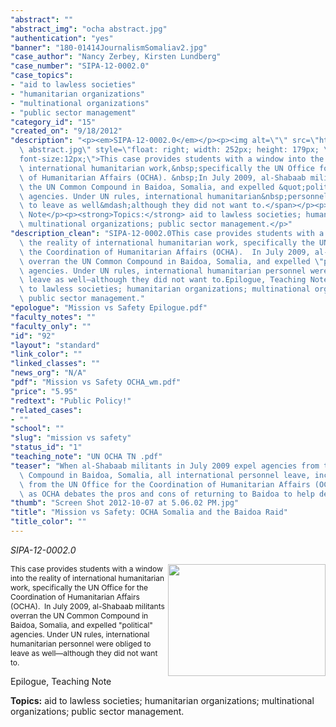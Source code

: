 ```yaml
---
"abstract": ""
"abstract_img": "ocha abstract.jpg"
"authentication": "yes"
"banner": "180-01414JournalismSomaliav2.jpg"
"case_author": "Nancy Zerbey, Kirsten Lundberg"
"case_number": "SIPA-12-0002.0"
"case_topics":
- "aid to lawless societies"
- "humanitarian organizations"
- "multinational organizations"
- "public sector management"
"category_id": "15"
"created_on": "9/18/2012"
"description": "<p><em>SIPA-12-0002.0</em></p><p><img alt=\"\" src=\"https://casestudies.jrn.columbia.edu/casestudy/files/photos/665/ocha\
  \ abstract.jpg\" style=\"float: right; width: 252px; height: 179px; \" /><span style=\"\
  font-size:12px;\">This case provides students with a window into the reality of\
  \ international humanitarian work,&nbsp;specifically the UN Office for the Coordination\
  \ of Humanitarian Affairs (OCHA). &nbsp;In July 2009, al-Shabaab militants overran\
  \ the UN Common Compound in Baidoa, Somalia, and expelled &quot;political&quot;\
  \ agencies. Under UN rules, international humanitarian&nbsp;personnel were obliged\
  \ to leave as well&mdash;although they did not want to.</span></p><p>Epilogue, Teaching\
  \ Note</p><p><strong>Topics:</strong> aid to lawless societies; humanitarian&nbsp;organizations;\
  \ multinational organizations; public sector management.</p>"
"description_clean": "SIPA-12-0002.0This case provides students with a window into\
  \ the reality of international humanitarian work, specifically the UN Office for\
  \ the Coordination of Humanitarian Affairs (OCHA).  In July 2009, al-Shabaab militants\
  \ overran the UN Common Compound in Baidoa, Somalia, and expelled \"political\"\
  \ agencies. Under UN rules, international humanitarian personnel were obliged to\
  \ leave as well—although they did not want to.Epilogue, Teaching NoteTopics: aid\
  \ to lawless societies; humanitarian organizations; multinational organizations;\
  \ public sector management."
"epologue": "Mission vs Safety Epilogue.pdf"
"faculty_notes": ""
"faculty_only": ""
"id": "92"
"layout": "standard"
"link_color": ""
"linked_classes": ""
"news_org": "N/A"
"pdf": "Mission vs Safety OCHA_wm.pdf"
"price": "5.95"
"redtext": "Public Policy!"
"related_cases":
- ""
"school": ""
"slug": "mission vs safety"
"status_id": "1"
"teaching_note": "UN OCHA TN .pdf"
"teaser": "When al-Shabaab militants in July 2009 expel agencies from the UN  Common\
  \ Compound in Baidoa, Somalia, all international personnel leave, including those\
  \ from the UN Office for the Coordination of Humanitarian Affairs (OCHA). Follow\
  \ as OCHA debates the pros and cons of returning to Baidoa to help desperate refugees."
"thumb": "Screen Shot 2012-10-07 at 5.06.02 PM.jpg"
"title": "Mission vs Safety: OCHA Somalia and the Baidoa Raid"
"title_color": ""
---
```

<p><em>SIPA-12-0002.0</em></p><p><img alt="" src="https://casestudies.jrn.columbia.edu/casestudy/files/photos/665/ocha abstract.jpg" style="float: right; width: 252px; height: 179px; " /><span style="font-size:12px;">This case provides students with a window into the reality of international humanitarian work,&nbsp;specifically the UN Office for the Coordination of Humanitarian Affairs (OCHA). &nbsp;In July 2009, al-Shabaab militants overran the UN Common Compound in Baidoa, Somalia, and expelled &quot;political&quot; agencies. Under UN rules, international humanitarian&nbsp;personnel were obliged to leave as well&mdash;although they did not want to.</span></p><p>Epilogue, Teaching Note</p><p><strong>Topics:</strong> aid to lawless societies; humanitarian&nbsp;organizations; multinational organizations; public sector management.</p>
